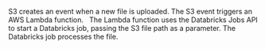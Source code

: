 S3 creates an event when a new file is uploaded.
The S3 event triggers an AWS Lambda function.   
The Lambda function uses the Databricks Jobs API to start a Databricks job, passing the S3 file path as a parameter.
The Databricks job processes the file.
